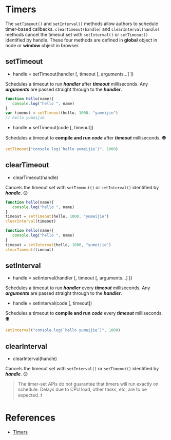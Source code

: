 # Timers
The `setTimeout()` and `setInterval()` methods allow authors to schedule timer-based callbacks. `clearTimeout(handle)` and `clearInterval(handle)` methods cancel the timeout set with `setInterval()` or `setTimeout()` identified by handle. These four methods are defined in **global** object in node or **window** object in browser.

## setTimeout

- handle = setTimeout(handler [, timeout [, arguments...] ])

Schedules a timeout to run ***handler*** after ***timeout*** milliseconds. Any ***arguments*** are passed straight through to the ***handler***.

```javascript
function hello(name){
   console.log("hello ", name)
}
var timeout = setTimeout(hello, 1000, "yumeijie")
// hello yumeijie
```

- handle = setTimeout(code [, timeout]) 

Schedules a timeout to **compile and run** ***code*** after ***timeout*** milliseconds. :alien:
```javascript
setTimeout("console.log(`hello yumeijie`)", 1000)
```

## clearTimeout

- clearTimeout(handle)

Cancels the timeout set with `setTimeout()` or `setInterval()` identified by ***handle***. :confused:

```javascript
function hello(name){
   console.log("hello ", name)
}
timeout = setTimeout(hello, 1000, "yumeijie")
clearInterval(timeout)
```

```javascript
function hello(name){
   console.log("hello ", name)
}
timeout = setInterval(hello, 1000, "yumeijie")
clearTimeout(timeout)
```

## setInterval

- handle = setInterval(handler [, timeout [, arguments...] ])

Schedules a timeout to run ***handler*** every ***timeout*** milliseconds. Any ***arguments*** are passed straight through to the ***handler***.


- handle = setInterval(code [, timeout]) 

Schedules a timeout to **compile and run** ***code*** every ***timeout*** milliseconds. :alien:
```javascript
setInterval("console.log(`hello yumeijie`)", 1000)
```

## clearInterval

- clearInterval(handle)

Cancels the timeout set with `setInterval()` or `setTimeout()` identified by ***handle***. :confused:


> The timer-set APIs do not guarantee that timers will run exactly on schedule. Delays due to CPU load, other tasks, etc, are to be expected. :heavy_exclamation_mark:

# References
- [Timers](https://html.spec.whatwg.org/#timers)
